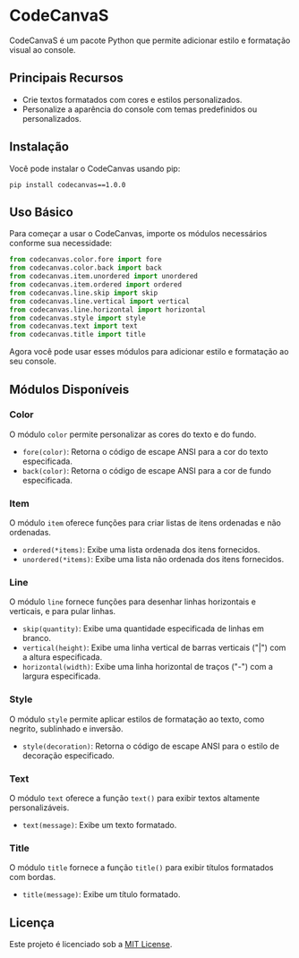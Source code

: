 # CodeCanvaS

CodeCanvaS é um pacote Python que permite adicionar estilo e formatação visual ao console.

## Principais Recursos

- Crie textos formatados com cores e estilos personalizados.
- Personalize a aparência do console com temas predefinidos ou personalizados.

## Instalação

Você pode instalar o CodeCanvas usando pip:

```
pip install codecanvas==1.0.0
```

## Uso Básico

Para começar a usar o CodeCanvas, importe os módulos necessários conforme sua necessidade:

```python
from codecanvas.color.fore import fore
from codecanvas.color.back import back
from codecanvas.item.unordered import unordered
from codecanvas.item.ordered import ordered
from codecanvas.line.skip import skip
from codecanvas.line.vertical import vertical
from codecanvas.line.horizontal import horizontal
from codecanvas.style import style
from codecanvas.text import text
from codecanvas.title import title
```

Agora você pode usar esses módulos para adicionar estilo e formatação ao seu console.

## Módulos Disponíveis

### Color

O módulo `color` permite personalizar as cores do texto e do fundo.

- `fore(color)`: Retorna o código de escape ANSI para a cor do texto especificada.
- `back(color)`: Retorna o código de escape ANSI para a cor de fundo especificada.

### Item

O módulo `item` oferece funções para criar listas de itens ordenadas e não ordenadas.

- `ordered(*items)`: Exibe uma lista ordenada dos itens fornecidos.
- `unordered(*items)`: Exibe uma lista não ordenada dos itens fornecidos.

### Line

O módulo `line` fornece funções para desenhar linhas horizontais e verticais, e para pular linhas.

- `skip(quantity)`: Exibe uma quantidade especificada de linhas em branco.
- `vertical(height)`: Exibe uma linha vertical de barras verticais ("|") com a altura especificada.
- `horizontal(width)`: Exibe uma linha horizontal de traços ("-") com a largura especificada.

### Style

O módulo `style` permite aplicar estilos de formatação ao texto, como negrito, sublinhado e inversão.

- `style(decoration)`: Retorna o código de escape ANSI para o estilo de decoração especificado.

### Text

O módulo `text` oferece a função `text()` para exibir textos altamente personalizáveis.

- `text(message)`: Exibe um texto formatado.

### Title

O módulo `title` fornece a função `title()` para exibir títulos formatados com bordas.

- `title(message)`: Exibe um título formatado.

## Licença

Este projeto é licenciado sob a [MIT License](https://opensource.org/licenses/MIT).
